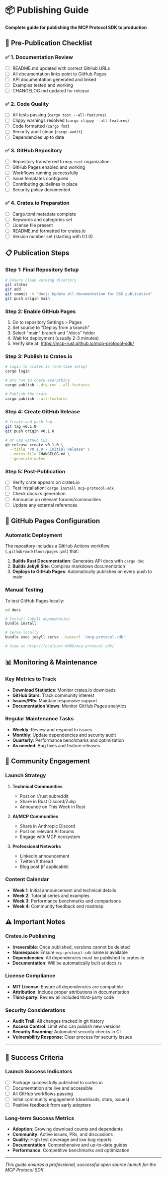 # 📦 Publishing Guide

**Complete guide for publishing the MCP Protocol SDK to production**

## 🚀 Pre-Publication Checklist

### ✅ 1. Documentation Review
- [ ] README.md updated with correct GitHub URLs
- [ ] All documentation links point to GitHub Pages
- [ ] API documentation generated and linked
- [ ] Examples tested and working
- [ ] CHANGELOG.md updated for release

### ✅ 2. Code Quality
- [ ] All tests passing (`cargo test --all-features`)
- [ ] Clippy warnings resolved (`cargo clippy --all-features`)
- [ ] Code formatted (`cargo fmt`)
- [ ] Security audit clean (`cargo audit`)
- [ ] Dependencies up to date

### ✅ 3. GitHub Repository
- [ ] Repository transferred to `mcp-rust` organization
- [ ] GitHub Pages enabled and working
- [ ] Workflows running successfully
- [ ] Issue templates configured
- [ ] Contributing guidelines in place
- [ ] Security policy documented

### ✅ 4. Crates.io Preparation
- [ ] Cargo.toml metadata complete
- [ ] Keywords and categories set
- [ ] License file present
- [ ] README.md formatted for crates.io
- [ ] Version number set (starting with 0.1.0)

## 📋 Publication Steps

### Step 1: Final Repository Setup

```bash
# Ensure clean working directory
git status
git add .
git commit -m "docs: Update all documentation for OSS publication"
git push origin main
```

### Step 2: Enable GitHub Pages

1. Go to repository Settings > Pages
2. Set source to "Deploy from a branch"
3. Select "main" branch and "/docs" folder
4. Wait for deployment (usually 2-3 minutes)
5. Verify site at: https://mcp-rust.github.io/mcp-protocol-sdk/

### Step 3: Publish to Crates.io

```bash
# Login to crates.io (one-time setup)
cargo login

# Dry run to check everything
cargo publish --dry-run --all-features

# Publish the crate
cargo publish --all-features
```

### Step 4: Create GitHub Release

```bash
# Create and push tag
git tag v0.1.0
git push origin v0.1.0

# Or use GitHub CLI
gh release create v0.1.0 \
  --title "v0.1.0 - Initial Release" \
  --notes-file CHANGELOG.md \
  --generate-notes
```

### Step 5: Post-Publication

- [ ] Verify crate appears on crates.io
- [ ] Test installation: `cargo install mcp-protocol-sdk`
- [ ] Check docs.rs generation
- [ ] Announce on relevant forums/communities
- [ ] Update any external references

## 🔧 GitHub Pages Configuration

### Automatic Deployment

The repository includes a GitHub Actions workflow (`.github/workflows/pages.yml`) that:

1. **Builds Rust Documentation**: Generates API docs with `cargo doc`
2. **Builds Jekyll Site**: Compiles markdown documentation
3. **Deploys to GitHub Pages**: Automatically publishes on every push to main

### Manual Testing

To test GitHub Pages locally:

```bash
cd docs

# Install Jekyll dependencies
bundle install

# Serve locally
bundle exec jekyll serve --baseurl '/mcp-protocol-sdk'

# View at http://localhost:4000/mcp-protocol-sdk/
```

## 📊 Monitoring & Maintenance

### Key Metrics to Track

- **Download Statistics**: Monitor crates.io downloads
- **GitHub Stars**: Track community interest
- **Issues/PRs**: Maintain responsive support
- **Documentation Views**: Monitor GitHub Pages analytics

### Regular Maintenance Tasks

- **Weekly**: Review and respond to issues
- **Monthly**: Update dependencies and security audit
- **Quarterly**: Performance benchmarks and optimization
- **As needed**: Bug fixes and feature releases

## 🌟 Community Engagement

### Launch Strategy

1. **Technical Communities**
   - Post on r/rust subreddit
   - Share in Rust Discord/Zulip
   - Announce on This Week in Rust

2. **AI/MCP Communities**
   - Share in Anthropic Discord
   - Post on relevant AI forums
   - Engage with MCP ecosystem

3. **Professional Networks**
   - LinkedIn announcement
   - Twitter/X thread
   - Blog post (if applicable)

### Content Calendar

- **Week 1**: Initial announcement and technical details
- **Week 2**: Tutorial series and examples
- **Week 3**: Performance benchmarks and comparisons
- **Week 4**: Community feedback and roadmap

## ⚠️ Important Notes

### Crates.io Publishing

- **Irreversible**: Once published, versions cannot be deleted
- **Namespace**: Ensure `mcp-protocol-sdk` name is available
- **Dependencies**: All dependencies must be published to crates.io
- **Documentation**: Will be automatically built at docs.rs

### License Compliance

- **MIT License**: Ensure all dependencies are compatible
- **Attribution**: Include proper attributions in documentation
- **Third-party**: Review all included third-party code

### Security Considerations

- **Audit Trail**: All changes tracked in git history
- **Access Control**: Limit who can publish new versions
- **Security Scanning**: Automated security checks in CI
- **Vulnerability Response**: Clear process for security issues

---

## 🎯 Success Criteria

### Launch Success Indicators

- [ ] Package successfully published to crates.io
- [ ] Documentation site live and accessible
- [ ] All GitHub workflows passing
- [ ] Initial community engagement (downloads, stars, issues)
- [ ] Positive feedback from early adopters

### Long-term Success Metrics

- **Adoption**: Growing download counts and dependents
- **Community**: Active issues, PRs, and discussions
- **Quality**: High test coverage and low bug reports
- **Documentation**: Comprehensive and up-to-date guides
- **Performance**: Competitive benchmarks and optimization

---

*This guide ensures a professional, successful open source launch for the MCP Protocol SDK.*
